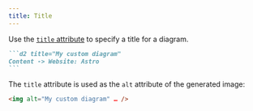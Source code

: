 ```yaml
---
title: Title
---
```


Use the [`title` attribute](/attributes/#title) to specify a title for a diagram.

````md title="src/content/docs/example.md" 'title="My custom diagram"'
```d2 title="My custom diagram"
Content -> Website: Astro
```
````

The `title` attribute is used as the `alt` attribute of the generated image:

```html '"My custom diagram"'
<img alt="My custom diagram" … />
```
